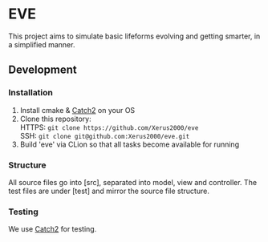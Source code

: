 # EVE

This project aims to simulate basic lifeforms evolving and getting smarter, in a simplified manner.

## Development

### Installation

1. Install cmake & [Catch2](https://github.com/catchorg/Catch2) on your OS
2. Clone this repository:  
   HTTPS: ```git clone https://github.com/Xerus2000/eve```  
   SSH: ```git clone git@github.com:Xerus2000/eve.git```
3. Build 'eve' via CLion so that all tasks become available for running

### Structure

All source files go into [src], separated into model, view and controller.
The test files are under [test] and mirror the source file structure.

### Testing

We use [Catch2](https://github.com/catchorg/Catch2) for testing.
